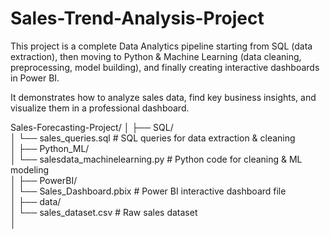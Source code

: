 # Sales-Trend-Analysis-Project
This project is a complete Data Analytics pipeline starting from SQL (data extraction), then moving to Python & Machine Learning (data cleaning, preprocessing, model building), and finally creating interactive dashboards in Power BI.

It demonstrates how to analyze sales data, find key business insights, and visualize them in a professional dashboard.

Sales-Forecasting-Project/
│
├── SQL/  
│   └── sales_queries.sql         # SQL queries for data extraction & cleaning  
│
├── Python_ML/  
│   └── salesdata_machinelearning.py  # Python code for cleaning & ML modeling  
│
├── PowerBI/  
│   └── Sales_Dashboard.pbix      # Power BI interactive dashboard file  
│
├── data/  
│   └── sales_dataset.csv         # Raw sales dataset  
│


